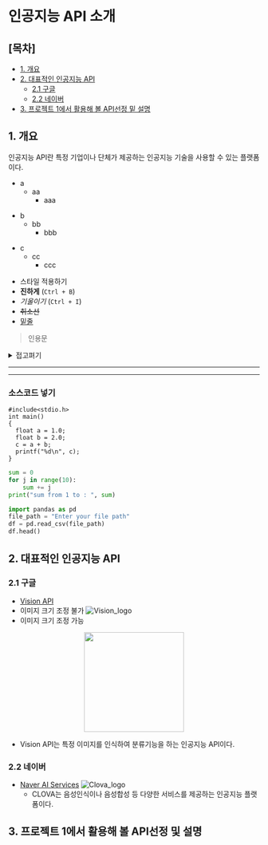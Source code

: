 
# 인공지능 API 소개

## [목차]
- [1. 개요](#1-개요)
- [2. 대표적인 인공지능 API](#2-대표적인-인공지능-api)
  - [2.1 구글](#21-구글)
  - [2.2 네이버](#22-네이버)
- [3. 프로젝트 1에서 활용해 볼 API선정 밑 설명](#3-프로젝트-1에서-활용해-볼-api선정-및-설명)


## 1. 개요
인공지능 API란 특정 기업이나 단체가 제공하는 인공지능 기술을 사용할 수 있는 플랫폼이다.

* a
  * aa
    * aaa

+ b
  + bb
    + bbb

- c
  - cc
    - ccc

* 스타일 적용하기
* **진하게** (`Ctrl + B`)
* _기울이기_ (`Ctrl + I`)
* <s>취소선</s>
* <u>밑줄</u>

> 인용문
<details><summary>접고펴기</summary>내용</details>

---
***

### 소스코드 넣기
```
#include<stdio.h>
int main()
{
  float a = 1.0;
  float b = 2.0;
  c = a + b;
  printf("%d\n", c);
}
```
```python
sum = 0
for j in range(10):
    sum += j
print("sum from 1 to : ", sum)
```

```python
import pandas as pd
file_path = "Enter your file path"
df = pd.read_csv(file_path)
df.head()
```


## 2. 대표적인 인공지능 API

### 2.1 구글
* [Vision API](https://cloud.google.com/vision?hl=ko)
* 이미지 크기 조정 불가
![Vision_logo](https://community.appinventor.mit.edu/uploads/default/2ad031bc25a55c4d3f55ff5ead8b2de63cdf28bf)
* 이미지 크기 조정 가능
<p align="center">
<img src="./Vision_logo.png" width="200"/>
</p>

  * Vision API는 특정 이미지를 인식하여 분류기능을 하는 인공지능 API이다.


### 2.2 네이버
* [Naver AI Services](https://www.ncloud.com/product/aiService)
![Clova_logo](https://ssl.pstatic.net/static/clova/service/clova_ai/og/clova_official_website_og_image.jpg)
  * CLOVA는 음성인식이나 음성합성 등 다양한 서비스를 제공하는 인공지능 플랫폼이다.


## 3. 프로젝트 1에서 활용해 볼 API선정 및 설명


